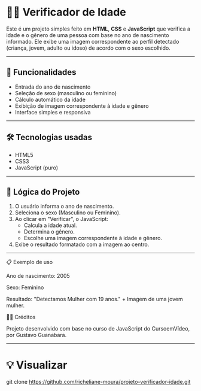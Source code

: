 # 🧑‍🦳 Verificador de Idade

Este é um projeto simples feito em **HTML**, **CSS** e **JavaScript** que verifica a idade e o gênero de uma pessoa com base no ano de nascimento informado. Ele exibe uma imagem correspondente ao perfil detectado (criança, jovem, adulto ou idoso) de acordo com o sexo escolhido.

---

## 🚀 Funcionalidades

- Entrada do ano de nascimento
- Seleção de sexo (masculino ou feminino)
- Cálculo automático da idade
- Exibição de imagem correspondente à idade e gênero
- Interface simples e responsiva

---

## 🛠️ Tecnologias usadas

- HTML5
- CSS3
- JavaScript (puro)

---

## 🧠 Lógica do Projeto

1. O usuário informa o ano de nascimento.
2. Seleciona o sexo (Masculino ou Feminino).
3. Ao clicar em "Verificar", o JavaScript:
   - Calcula a idade atual.
   - Determina o gênero.
   - Escolhe uma imagem correspondente à idade e gênero.
4. Exibe o resultado formatado com a imagem ao centro.

---
📋 Exemplo de uso

Ano de nascimento: 2005

Sexo: Feminino

Resultado: "Detectamos Mulher com 19 anos." + Imagem de uma jovem mulher.

👨‍🏫 Créditos

Projeto desenvolvido com base no curso de JavaScript do CursoemVídeo, por Gustavo Guanabara.


---
# 💡 Visualizar

git clone https://github.com/richeliane-moura/projeto-verificador-idade.git

